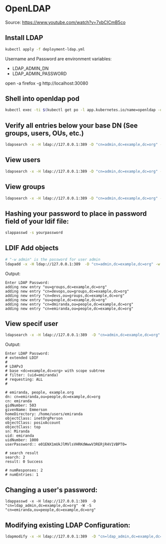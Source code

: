 # OpenLDAP

Source: https://www.youtube.com/watch?v=7xbCICmB5co




## Install LDAP

```bash
kubectl apply -f deployment-ldap.yml 
```

Username and Password are environment variables:
- LDAP_ADMIN_DN
- LDAP_ADMIN_PASSWORD

open -a firefox -g http://localhost:30080


## Shell into openldap pod

```bash
kubectl exec -ti $(kubectl get po -l app.kubernetes.io/name=openldap -o=jsonpath='{.items..metadata.name}') -- /bin/bash
```

## Verify all entries below your base DN (See groups, users, OUs, etc.)
```bash
ldapsearch -x -H ldap://127.0.0.1:389 -D "cn=admin,dc=example,dc=org" -w admin -b "dc=example,dc=org" -s sub "(objectclass=*)"
```


## View users

```bash
ldapsearch -x -H ldap://127.0.0.1:389 -D "cn=admin,dc=example,dc=org" -W -b "dc=example,dc=org" -s sub "(objectclass=inetOrgPerson)"
```

## View groups

```bash
ldapsearch -x -H ldap://127.0.0.1:389 -D "cn=admin,dc=example,dc=org" -W -b "dc=example,dc=org" -s sub "(objectclass=organizationalUnit)"
```

## Hashing your password to place in password field of your ldif file:

```bash
slappasswd -s yourpassword
```

## LDIF Add objects

```bash
# "-w admin" is the password for user admin
ldapadd -x -H ldap://127.0.0.1:389  -D "cn=admin,dc=example,dc=org" -w admin -f /ldif/users.ldif
```
Output:
```
Enter LDAP Password: 
adding new entry "ou=groups,dc=example,dc=org"
adding new entry "cn=devops,ou=groups,dc=example,dc=org"
adding new entry "cn=devs,ou=groups,dc=example,dc=org"
adding new entry "ou=people,dc=example,dc=org"
adding new entry "cn=dmiranda,ou=people,dc=example,dc=org"
adding new entry "cn=emiranda,ou=people,dc=example,dc=org"
```

## View specif user

```bash
ldapsearch -x -H ldap://127.0.0.1:389  -D "cn=admin,dc=example,dc=org" -W -b "dc=example,dc=org" "(uid=emiranda)"
```

Output:
```
Enter LDAP Password: 
# extended LDIF
#
# LDAPv3
# base <dc=example,dc=org> with scope subtree
# filter: (uid=emiranda)
# requesting: ALL
#

# emiranda, people, example.org
dn: cn=emiranda,ou=people,dc=example,dc=org
cn: emiranda
gidNumber: 503
givenName: Emmerson
homeDirectory: /home/users/emiranda
objectClass: inetOrgPerson
objectClass: posixAccount
objectClass: top
sn: Miranda
uid: emiranda
uidNumber: 1000
userPassword:: e01ENX1mUkJlMVlsVHRKdWwwV3RERjR4V1VBPT0=

# search result
search: 2
result: 0 Success

# numResponses: 2
# numEntries: 1
```

## Changing a user's password:

```
ldappasswd -x -H ldap://127.0.0.1:389  -D "cn=ldap_admin,dc=example,dc=org" -W -S "cn=emiranda,ou=people,dc=example,dc=org"
```

## Modifying existing LDAP Configuration:

```bash
ldapmodify -x -H ldap://127.0.0.1:389  -D "cn=ldap_admin,dc=example,dc=org" -W -f groupmod.ldif
```